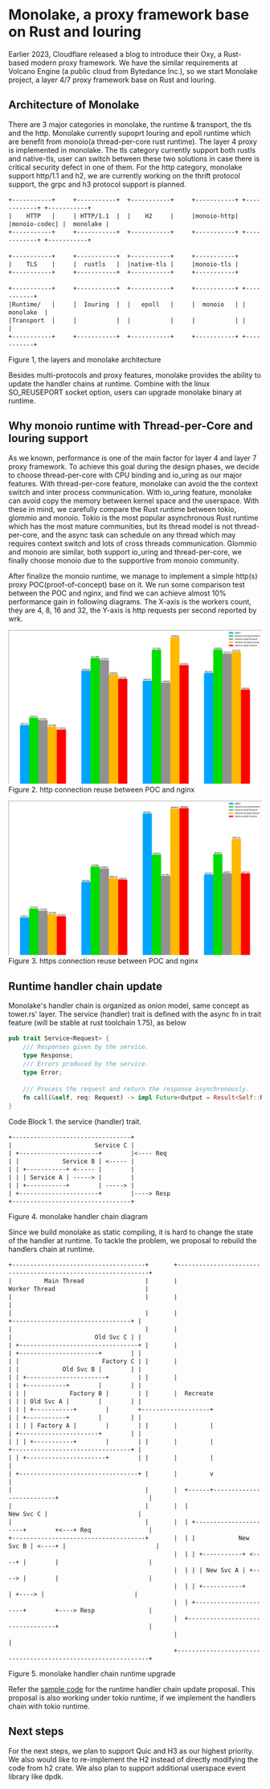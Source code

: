 # Monolake, a proxy framework base on Rust and Iouring

Earlier 2023, Cloudflare released a blog to introduce their Oxy, a Rust-based modern proxy framework. We have the similar requirements at Volcano Engine (a public cloud from Bytedance Inc.), so we start Monolake project, a layer 4/7 proxy framework base on Rust and Iouring.

## Architecture of Monolake

There are 3 major categories in monolake, the runtime & transport, the tls and the http. Monolake currently supoprt Iouring and epoll runtime which are benefit from monoio(a thread-per-core rust runtime). The layer 4 proxy is implemented in monolake. The tls category currently support both rustls and native-tls, user can switch between these two solutions in case there is critical security defect in one of them. For the http category, monolake support http/1.1 and h2, we are currently working on the thrift protocol support, the grpc and h3 protocol support is planned. 

```plain
+-----------+     +-----------+  +-----------+     +-----------+ +------------+ +-----------+
|    HTTP   |     | HTTP/1.1  |  |    H2     |     |monoio-http| |monoio-codec| |  monolake |
+-----------+     +-----------+  +-----------+     +-----------+ +------------+ +-----------+

+-----------+     +-----------+  +-----------+     +-----------+
|    TLS    |     |  rustls   |  |native-tls |     |monoio-tls |
+-----------+     +-----------+  +-----------+     +-----------+

+-----------+     +-----------+  +-----------+     +-----------+ +-----------+
|Runtime/   |     |  Iouring  |  |   epoll   |     |  monoio   | | monolake  |
|Transport  |     |           |  |           |     |           | |           |
+-----------+     +-----------+  +-----------+     +-----------+ +-----------+
```

Figure 1, the layers and monolake architecture

Besides multi-protocols and proxy features, monolake provides the ability to update the handler chains at runtime. Combine with the linux SO_REUSEPORT socket option, users can upgrade monolake binary at runtime.

## Why monoio runtime with Thread-per-Core and Iouring support

As we known, performance is one of the main factor for layer 4 and layer 7 proxy framework. To achieve this goal during the design phases, we decide to choose thread-per-core with CPU binding and io_uring as our major features. With thread-per-core feature, monolake can avoid the the context switch and inter process communication. With io_uring feature, monolake can avoid copy the memory between kernel space and the userspace. With these in mind, we carefully compare the Rust runtime between tokio, glommio and monoio. Tokio is the most popular asynchronous Rust runtime which has the most mature communities, but its thread model is not thread-per-core, and the async task can schedule on any thread which may requires context switch and lots of cross threads communication. Glommio and monoio are similar, both support io_uring and thread-per-core, we finally choose monoio due to the supportive from monoio community.

After finalize the monoio runtime, we manage to implement a simple http(s) proxy POC(proof-of-concept) base on it. We run some comparison test between the POC and nginx, and find we can achieve almost 10% performance gain in following diagrams. The X-axis is the workers count, they are 4, 8, 16 and 32, the Y-axis is http requests per second reported by wrk.

![http connection reuse](./http_conn_reuse.png)
Figure 2. http connection reuse between POC and nginx

![https connection reuse](./https_conn_reuse.png)
Figure 3. https connection reuse between POC and nginx

## Runtime handler chain update

Monolake's handler chain is organized as onion model, same concept as tower.rs' layer. The service (handler) trait is defined with the async fn in trait feature (will be stable at rust toolchain 1.75), as below

```rust
pub trait Service<Request> {
    /// Responses given by the service.
    type Response;
    /// Errors produced by the service.
    type Error;

    /// Process the request and return the response asynchronously.
    fn call(&self, req: Request) -> impl Future<Output = Result<Self::Response, Self::Error>>;
}
```

Code Block 1. the service (handler) trait.

```plain
+---------------------------------+
|                       Service C |   
| +----------------------+        |<---- Req
| |            Service B | <----- |
| | +-----------+ <----- |        |
| | | Service A | -----> |        |
| | +-----------+        | -----> |
| +----------------------+        |----> Resp
+---------------------------------+
```

Figure 4. monolake handler chain diagram

Since we build monolake as static compiling, it is hard to change the state of the handler at runtime. To tackle the problem, we proposal to rebuild the handlers chain at runtime.

```plain
+-------------------------------------+       +--------------------------------------------------------------+
|         Main Thread                 |       |                        Worker Thread                         |
|                                     |       |                                                              |
|                                     |       |                          +---------------------------------+ |
|                                     |       |                          |                       Old Svc C | |
| +---------------------------------+ |       |                          | +----------------------+        | |
| |                       Factory C | |       |                          | |            Old Svc B |        | |
| | +----------------------+        | |       |                          | | +-----------+        |        | |
| | |            Factory B |        | |       |  Recreate                | | | Old Svc A |        |        | |
| | | +-----------+        |        +-------------------+                | | +-----------+        |        | |
| | | | Factory A |        |        | |       |         |                | +----------------------+        | |
| | | +-----------+        |        | |       |         |                +---------------------------------+ |
| | +----------------------+        | |       |         |                                                    |
| +---------------------------------+ |       |         v                                                    |
|                                     |       |  +------+--------------------------+                         |
|                                     |       |  |                       New Svc C |                         |
|                                     |       |  | +----------------------+        +<---+ Req                |
+-------------------------------------+       |  | |            New Svc B | <----+ |                         |
                                              |  | | +-----------+ <----+ |        |                         |
                                              |  | | | New Svc A | +----> |        |                         |
                                              |  | | +-----------+        | +----> |                         |
                                              |  | +----------------------+        +----> Resp               |
                                              |  +---------------------------------+                         |
                                              |                                                              |
                                              +--------------------------------------------------------------+

```

Figure 5. monolake handler chain runtime upgrade

Refer the [sample code](https://play.rust-lang.org/?version=nightly&mode=debug&edition=2021&gist=021cf8353df756eb39b578fe9e29e36b) for the runtime handler chain update proposal. This proposal is also working under tokio runtime, if we implement the handlers chain with tokio runtime.

## Next steps

For the next steps, we plan to support Quic and H3 as our highest priority. We also would like to re-implement the H2 instead of directly modifying the code from h2 crate. We also plan to support additional userspace event library like dpdk.
